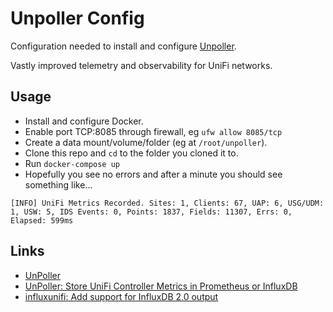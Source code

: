 # Unpoller Config

Configuration needed to install and configure [Unpoller](https://unpoller.com/).

Vastly improved telemetry and observability for UniFi networks.

## Usage

- Install and configure Docker.
- Enable port TCP:8085 through firewall, eg `ufw allow 8085/tcp`
- Create a data mount/volume/folder (eg at `/root/unpoller`).
- Clone this repo and `cd` to the folder you cloned it to.
- Run `docker-compose up`
- Hopefully you see no errors and after a minute you should see something like...

```text
[INFO] UniFi Metrics Recorded. Sites: 1, Clients: 67, UAP: 6, USG/UDM: 1, USW: 5, IDS Events: 0, Points: 1837, Fields: 11307, Errs: 0, Elapsed: 599ms
```

## Links

- [UnPoller](https://unpoller.com)
- [UnPoller: Store UniFi Controller Metrics in Prometheus or InfluxDB ](https://community.ui.com/questions/UnPoller-Store-UniFi-Controller-Metrics-in-Prometheus-or-InfluxDB/58a0ea34-d2b3-41cd-93bb-d95d3896d1a1)
- [influxunifi: Add support for InfluxDB 2.0 output](https://github.com/unpoller/unpoller/issues/255)
